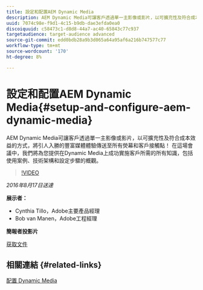 ```yaml
---
title: 設定和配置AEM Dynamic Media
description: AEM Dynamic Media可讓客戶透過單一主影像或影片，以可擴充性及符合成本效益的方式，將引人入勝的豐富媒體體驗傳送至所有熒幕和客戶接觸點！  在這場會議中，我們將為您提供在Dynamic Media上成功實施客戶所需的所有知識，包括使用案例、技術架構和設定步驟的概觀。
uuid: 7074c98e-f9d1-4c15-b9db-dae3efda0ea0
discoiquuid: c58473c1-d8d8-44a7-ac40-65843c77c937
targetaudience: target-audience advanced
source-git-commit: edd0bdb28a9b3d065a64a95af6a216b747577c77
workflow-type: tm+mt
source-wordcount: '170'
ht-degree: 8%

---
```


# 設定和配置AEM Dynamic Media{#setup-and-configure-aem-dynamic-media}

AEM Dynamic Media可讓客戶透過單一主影像或影片，以可擴充性及符合成本效益的方式，將引人入勝的豐富媒體體驗傳送至所有熒幕和客戶接觸點！  在這場會議中，我們將為您提供在Dynamic Media上成功實施客戶所需的所有知識，包括使用案例、技術架構和設定步驟的概觀。

>[!VIDEO](https://video.tv.adobe.com/v/19297/?quality=9)

*2016年8月17日送達*

**展示者：**

* Cynthia Tillo，Adobe主要產品經理
* Bob van Manen，Adobe工程經理

**簡報者投影片**

[获取文件](assets/aemgems-081716-dynamic-media-configuration.pdf)

## 相關連結 {#related-links}

[配置 Dynamic Media](https://docs.adobe.com/docs/cn/aem/6-2/administer/content/dynamic-media/config-dynamic.html)

<!--
[Get back to the Overview](https://helpx.adobe.com/experience-manager/kt/eseminars/gems/aem-index.html)
-->
